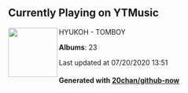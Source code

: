 ## Currently Playing on YTMusic

[<img align="left" width="100" src="https://lh3.googleusercontent.com/pxhSDZi1iY7B3nWbEgG1ysRfGmWPAs3cg4J94gsUa5L0hZquFzlJM4Coz927MOqq2W9qsPw8NUu7supv">](https://music.youtube.com/channel/UCUUPndfCXVm8-srwV6dzXcg)

HYUKOH - TOMBOY

**Albums**: 23

Last updated at 07/20/2020 13:51

#### Generated with [20chan/github-now](https://github.com/20chan/github-now)


<!--
**20chan/20chan** is a ✨ _special_ ✨ repository because its `README.md` (this file) appears on your GitHub profile.

Here are some ideas to get you started:

- 🔭 I’m currently working on ...
- 🌱 I’m currently learning ...
- 👯 I’m looking to collaborate on ...
- 🤔 I’m looking for help with ...
- 💬 Ask me about ...
- 📫 How to reach me: ...
- 😄 Pronouns: ...
- ⚡ Fun fact: ...
-->
